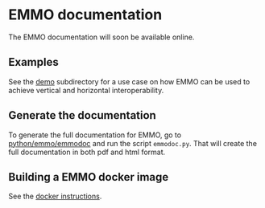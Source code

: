 EMMO documentation
==================
The EMMO documentation will soon be available online.


Examples
--------
See the [demo](../demo/README.md) subdirectory for a use case on how
EMMO can be used to achieve vertical and horizontal interoperability.


Generate the documentation
--------------------------
To generate the full documentation for EMMO, go to
[python/emmo/emmodoc](python/emmo/emmodoc) and run the script `emmodoc.py`.
That will create the full documentation in both pdf and html format.


Building a EMMO docker image
----------------------------
See the [docker instructions](docker-instructions.md).
